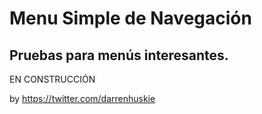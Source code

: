 # Menu Simple de Navegación

## Pruebas para menús interesantes.

EN CONSTRUCCIÓN


by https://twitter.com/darrenhuskie
